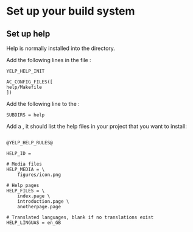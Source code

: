# Set up your build system

## Set up help

[]()

Help is normally installed into the directory.

Add the following lines in the file :

    YELP_HELP_INIT

    AC_CONFIG_FILES([
    help/Makefile
    ])

Add the following line to the :

    SUBDIRS = help

Add a , it should list the help files in your project that you want to
install:

``` 

@YELP_HELP_RULES@

HELP_ID = 

# Media files
HELP_MEDIA = \
    figures/icon.png

# Help pages
HELP_FILES = \
    index.page \
    introduction.page \
    anotherpage.page

# Translated languages, blank if no translations exist
HELP_LINGUAS = en_GB 
```
